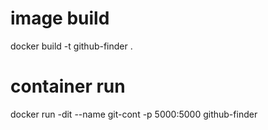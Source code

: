 

# image build 
docker build -t github-finder .

# container run
docker run -dit --name git-cont -p 5000:5000 github-finder

